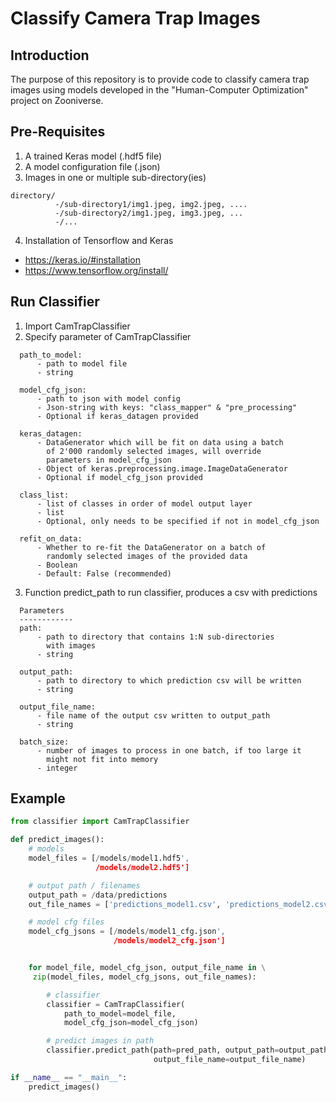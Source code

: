 # Classify Camera Trap Images

## Introduction

The purpose of this repository is to provide code to classify camera trap images using models developed in the "Human-Computer Optimization" project on Zooniverse.

## Pre-Requisites

1. A trained Keras model (.hdf5 file)
2. A model configuration file (.json)
3. Images in one or multiple sub-directory(ies)
```
directory/
          -/sub-directory1/img1.jpeg, img2.jpeg, ....
          -/sub-directory2/img1.jpeg, img3.jpeg, ...
          -/...
```
4. Installation of Tensorflow and Keras
* https://keras.io/#installation
* https://www.tensorflow.org/install/

## Run Classifier

1. Import CamTrapClassifier
2. Specify parameter of CamTrapClassifier
```
  path_to_model:
      - path to model file
      - string

  model_cfg_json:
      - path to json with model config
      - Json-string with keys: "class_mapper" & "pre_processing"
      - Optional if keras_datagen provided

  keras_datagen:
      - DataGenerator which will be fit on data using a batch
        of 2'000 randomly selected images, will override
        parameters in model_cfg_json
      - Object of keras.preprocessing.image.ImageDataGenerator
      - Optional if model_cfg_json provided

  class_list:
      - list of classes in order of model output layer
      - list
      - Optional, only needs to be specified if not in model_cfg_json

  refit_on_data:
      - Whether to re-fit the DataGenerator on a batch of
        randomly selected images of the provided data
      - Boolean
      - Default: False (recommended)
```

3. Function predict_path to run classifier, produces a csv with predictions
```
  Parameters
  ------------
  path:
      - path to directory that contains 1:N sub-directories
        with images
      - string

  output_path:
      - path to directory to which prediction csv will be written
      - string

  output_file_name:
      - file name of the output csv written to output_path
      - string

  batch_size:
      - number of images to process in one batch, if too large it
        might not fit into memory
      - integer
```

## Example

```python
from classifier import CamTrapClassifier

def predict_images():
    # models
    model_files = [/models/model1.hdf5',
                   /models/model2.hdf5']

    # output path / filenames
    output_path = /data/predictions
    out_file_names = ['predictions_model1.csv', 'predictions_model2.csv']

    # model cfg files
    model_cfg_jsons = [/models/model1_cfg.json',
                       /models/model2_cfg.json']


    for model_file, model_cfg_json, output_file_name in \
     zip(model_files, model_cfg_jsons, out_file_names):

        # classifier
        classifier = CamTrapClassifier(
            path_to_model=model_file,
            model_cfg_json=model_cfg_json)

        # predict images in path
        classifier.predict_path(path=pred_path, output_path=output_path,
                                output_file_name=output_file_name)

if __name__ == "__main__":
    predict_images()
```
